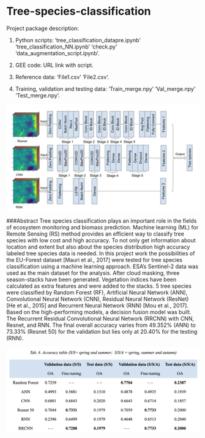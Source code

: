 # Tree-species-classification

Project package description:

1. Python scripts:
‘tree_classification_datapre.ipynb’
‘tree_classification_NN.ipynb’
‘check.py’
‘data_augmentation_script.ipynb’.

2. GEE code:
URL link with script.

3. Reference data:
‘File1.csv’
‘File2.csv’.

3. Training, validation and testing data:
‘Train_merge.npy’
‘Val_merge.npy’
‘Test_merge.npy’.

![This is an image](https://github.com/SiruiWang0731/Tree-species-classification/blob/58e921832328a3938e346923320466bd411eac2c/Screenshot%202023-02-08%20at%2023.16.17.png)

###Abstract
Tree species classification plays an important role in the fields of ecosystem monitoring and biomass prediction. Machine learning (ML) for Remote Sensing (RS) method provides an efficient way to classify tree species with low cost and high accuracy. To not only get information about location and extent but also about the species distribution high accuracy labeled tree species data is needed. In this project work the possibilities of the EU-Forest dataset [Mauri et al., 2017] were tested for tree species classification using a machine learning approach.  ESA’s Sentinel-2 data was used as the main dataset for the analysis. After cloud masking, three season-stacks have been generated. Vegetation indices have been calculated as extra features and were added to the stacks. 5 tree species were classified by Random Forest (RF), Artificial Neural Network (ANN), Convolutional Neural Network (CNN), Residual Neural Network (ResNet) [He et al., 2015] and Recurrent Neural Network (RNN) [Mou et al., 2017]. Based on the high-performing models, a decision fusion model was built. The Recurrent Residual Convolutional Neural Network (RRCNN) with CNN, Resnet, and RNN. The final overall accuracy varies from 49.352% (ANN) to 73.33% (Resnet 50) for the validation but lies only at 20.40% for the testing (RNN).

![This is an image](https://github.com/SiruiWang0731/Tree-species-classification/blob/5f27eaaba9bf5d29d07ead18b8e9375f54587a28/Screenshot%202023-02-08%20at%2023.18.48.png)
